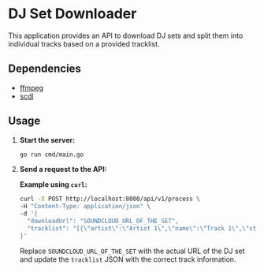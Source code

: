 # DJ Set Downloader

This application provides an API to download DJ sets and split them into individual tracks based on a provided tracklist.

## Dependencies

* [ffmpeg](https://github.com/FFmpeg/FFmpeg)
* [scdl](https://github.com/scdl-org/scdl)

## Usage

1. **Start the server:**

   ```bash
   go run cmd/main.go
   ```

2. **Send a request to the API:**

   **Example using `curl`:**

   ```bash
   curl -X POST http://localhost:8000/api/v1/process \
   -H "Content-Type: application/json" \
   -d '{
     "downloadUrl": "SOUNDCLOUD_URL_OF_THE_SET",
     "tracklist": "[{\"artist\":\"Artist 1\",\"name\":\"Track 1\",\"startTime\":\"00:00\"},{\"artist\":\"Artist 2\",\"name\":\"Track 2\",\"startTime\":\"03:45\"}]"
   }'
   ```

   Replace `SOUNDCLOUD_URL_OF_THE_SET` with the actual URL of the DJ set and update the `tracklist` JSON with the correct track information.
